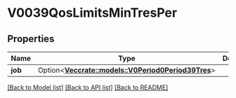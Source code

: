 # V0039QosLimitsMinTresPer

## Properties

Name | Type | Description | Notes
------------ | ------------- | ------------- | -------------
**job** | Option<[**Vec<crate::models::V0Period0Period39Tres>**](v0.0.39_tres.md)> |  | [optional]

[[Back to Model list]](../README.md#documentation-for-models) [[Back to API list]](../README.md#documentation-for-api-endpoints) [[Back to README]](../README.md)


